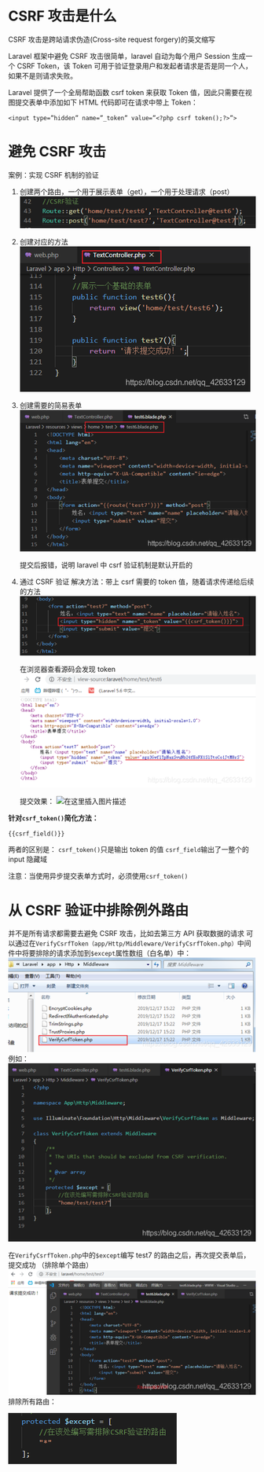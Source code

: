 # CSRF 攻击是什么

CSRF 攻击是跨站请求伪造(Cross-site request forgery)的英文缩写

Laravel 框架中避免 CSRF 攻击很简单，laravel 自动为每个用户 Session 生成一个 CSRF Token，该 Token 可用于验证登录用户和发起者请求是否是同一个人，如果不是则请求失败。

Laravel 提供了一个全局帮助函数 csrf token 来获取 Token 值，因此只需要在视图提交表单中添加如下 HTML 代码即可在请求中带上 Token：

```
<input type=”hidden” name=”_token” value=”<?php csrf token();?>”>
```

# 避免 CSRF 攻击

案例：实现 CSRF 机制的验证

1. 创建两个路由，一个用于展示表单（get），一个用于处理请求（post）
   ![在这里插入图片描述](LaravelCSRF攻击.assets/20200831082152417.png)

2. 创建对应的方法
   ![在这里插入图片描述](LaravelCSRF攻击.assets/20200831082200671-1642245044637168.png)

3. 创建需要的简易表单
   ![在这里插入图片描述](LaravelCSRF攻击.assets/20200831082209929.png)

   提交后报错，说明 laravel 中 csrf 验证机制是默认开启的

4. 通过 CSRF 验证
   解决方法：带上 csrf 需要的 token 值，随着请求传递给后续的方法
   ![在这里插入图片描述](LaravelCSRF攻击.assets/20200831082218308.png)

   在浏览器查看源码会发现 token
   ![在这里插入图片描述](LaravelCSRF攻击.assets/20200831082226615.png)

   提交效果：
   ![在这里插入图片描述](https://cdn.jsdelivr.net/gh/K8963/cloudimg@master/blog/20200831082234550.png)

**针对`csrf_token()`简化方法：**

```
{{csrf_field()}}
```

两者的区别是：
`csrf_token()`只是输出 token 的值
`csrf_field`输出了一整个的 input 隐藏域

注意：当使用异步提交表单方式时，必须使用`csrf_token()`

# 从 CSRF 验证中排除例外路由

并不是所有请求都需要去避免 CSRF 攻击，比如去第三方 API 获取数据的请求
可以通过在`VerifyCsrfToken（app/Http/Middleware/VerifyCsrfToken.php）`中间件中将要排除的请求添加到`$except`属性数组（白名单）中：
![在这里插入图片描述](LaravelCSRF攻击.assets/20200831082243418.png)
例如：
![在这里插入图片描述](LaravelCSRF攻击.assets/20200831082259878.png)

在`VerifyCsrfToken.php`中的`$except`编写 test7 的路由之后，再次提交表单后，提交成功
（排除单个路由）
![在这里插入图片描述](LaravelCSRF攻击.assets/20200831082307980.png)
排除所有路由：

![路由](LaravelCSRF攻击.assets/20200831082314134.png)